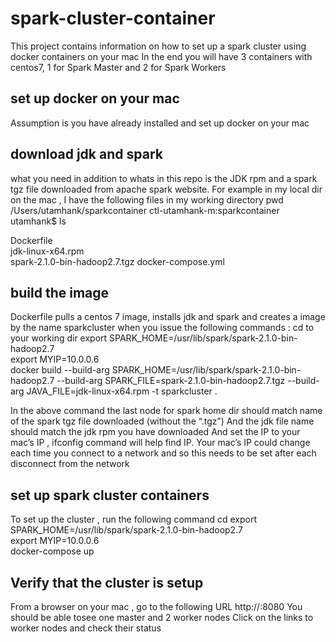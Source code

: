 # spark-cluster-container
This project contains information on how to set up a spark cluster using docker containers on your mac
In the end you will have 3 containers with centos7,  1 for Spark Master and 2 for Spark Workers

## set up docker on your mac
Assumption is you have already installed and set up docker  on your mac

## download jdk and spark 
what you need in addition to whats in this repo is the JDK rpm and a spark tgz file downloaded from apache spark website. 
For example in my local dir on the mac , I have the following files in my working directory
pwd
/Users/utamhank/sparkcontainer
ctl-utamhank-m:sparkcontainer utamhank$ ls

Dockerfile			
jdk-linux-x64.rpm		
spark-2.1.0-bin-hadoop2.7.tgz
docker-compose.yml

## build the image
Dockerfile pulls a centos 7 image, installs jdk and spark and creates a image by the name sparkcluster when you issue the following commands :
cd to your working dir
export SPARK_HOME=/usr/lib/spark/spark-2.1.0-bin-hadoop2.7  
export MYIP=10.0.0.6   
docker build --build-arg SPARK_HOME=/usr/lib/spark/spark-2.1.0-bin-hadoop2.7 --build-arg SPARK_FILE=spark-2.1.0-bin-hadoop2.7.tgz  --build-arg JAVA_FILE=jdk-linux-x64.rpm -t sparkcluster .

In the above command the last node for spark home dir should match name of the spark tgz file downloaded (without the “.tgz”)
And the jdk file name should match the jdk rpm you have downloaded
And set the IP to your mac’s IP , ifconfig command will help find IP. 
Your mac’s IP could change each time you connect to a network and so this needs to be set after each disconnect from the network

## set up spark cluster containers

To set up the cluster , run the following command
cd <to your working dir>
export SPARK_HOME=/usr/lib/spark/spark-2.1.0-bin-hadoop2.7  
export MYIP=10.0.0.6  
docker-compose up

## Verify that the cluster is setup
From a browser on your mac , go to the following URL
http://<you mac ip>:8080
You should be able tosee one master and 2 worker nodes
Click on the links to worker nodes and check their status
